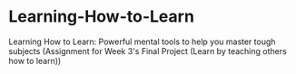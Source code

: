 # Learning-How-to-Learn
Learning How to Learn: Powerful mental tools to help you master tough subjects (Assignment for Week 3's Final Project (Learn by teaching others how to learn))
